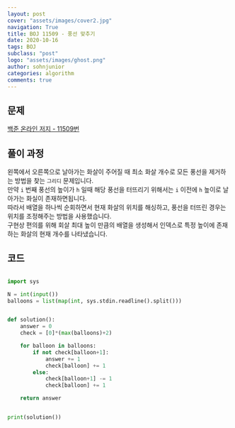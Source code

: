 ```yaml
---
layout: post
cover: "assets/images/cover2.jpg"
navigation: True
title: BOJ 11509 - 풍선 맞추기
date: 2020-10-16
tags: BOJ
subclass: "post"
logo: "assets/images/ghost.png"
author: sohnjunior
categories: algorithm
comments: true
---
```


## 문제

[백준 온라인 저지 - 11509번](https://www.acmicpc.net/problem/11509)

## 풀이 과정

왼쪽에서 오른쪽으로 날아가는 화살이 주어질 때 최소 화살 개수로 모든 풍선을 제거하는 방법을 찾는 `그리디` 문제입니다. <br>
만약 `i` 번째 풍선의 높이가 `h` 일때 해당 풍선을 터뜨리기 위해서는 `i` 이전에 `h` 높이로 날아가는 화실이 존재하면됩니다. <br>
따라서 배열을 하나씩 순회하면서 현재 화살의 위치를 해싱하고, 풍선을 터뜨린 경우는 위치를 조정해주는 방법을 사용했습니다. <br>
구현상 편의를 위해 회살 최대 높이 만큼의 배열을 생성해서 인덱스로 특정 높이에 존재하는 화살의 현재 개수를 나타냈습니다. <br>

## 코드

```python

import sys

N = int(input())
balloons = list(map(int, sys.stdin.readline().split()))


def solution():
    answer = 0
    check = [0]*(max(balloons)+2)

    for balloon in balloons:
        if not check[balloon+1]:
            answer += 1
            check[balloon] += 1
        else:
            check[balloon+1] -= 1
            check[balloon] += 1

    return answer


print(solution())


```
